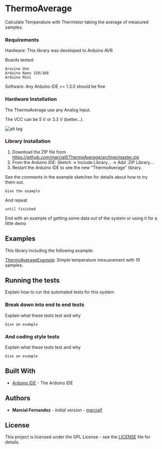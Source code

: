 # ThermoAverage
Calculate Temperature with Thermistor taking the average of measured samples. 

### Requirements

Hardware: This library was developed to Arduino AVR 

Boards tested:

```
Arvuino Uno
Arduino Nano 328/168
Arduino Mini
```

Software: Any Arduino IDE >= 1.3.0 should be fine

### Hardware Installation

The ThermoAverage use any Analog Input.

The VCC can be 5 V or 3.3 V (better...).

![alt tag](https://raw.githubusercontent.com/marcialf/ThermoAverage/thermistor.png)


### Library Installation

1. Download the ZIP file from https://github.com/marcialf/ThermoAverage/archive/master.zip
2. From the Arduino IDE: Sketch -> Include Library... -> Add .ZIP Library...
3. Restart the Arduino IDE to see the new "ThermoAverage" library.

See the comments in the example sketches for details about how to try them out.

```
Give the example
```

And repeat

```
until finished
```

End with an example of getting some data out of the system or using it for a little demo


## Examples

This library including the following example:

[ThermoAverageExample](examples/ThermoAverageExample/ThermoAverageExample.ino): Simple temperature mesuarement with 10 samples.

## Running the tests

Explain how to run the automated tests for this system

### Break down into end to end tests

Explain what these tests test and why

```
Give an example
```

### And coding style tests

Explain what these tests test and why

```
Give an example
```


## Built With

* [Arduino IDE](https://www.arduino.cc/en/Main/Software) - The Arduino IDE

## Authors

* **Marcial Fernandez** - *Initial version* - [marcialf](https://github.com/marcialf)

## License

This project is licensed under the GPL License - see the [LICENSE](LICENSE) file for details.
